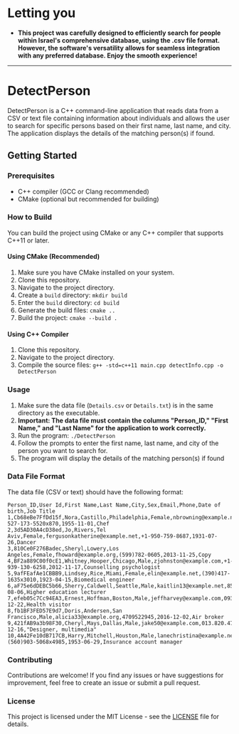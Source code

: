 # Letting you 
- **This project was carefully designed to efficiently search for people within Israel's comprehensive database, using the .csv file format. However, the software's versatility allows for seamless integration with any preferred database. Enjoy the smooth experience!**

---

# DetectPerson

DetectPerson is a C++ command-line application that reads data from a CSV or text file containing information about individuals and allows the user to search for specific persons based on their first name, last name, and city. The application displays the details of the matching person(s) if found.

## Getting Started

### Prerequisites

- C++ compiler (GCC or Clang recommended)
- CMake (optional but recommended for building)

### How to Build

You can build the project using CMake or any C++ compiler that supports C++11 or later.

#### Using CMake (Recommended)

1. Make sure you have CMake installed on your system.
2. Clone this repository.
3. Navigate to the project directory.
4. Create a `build` directory: `mkdir build`
5. Enter the `build` directory: `cd build`
6. Generate the build files: `cmake ..`
7. Build the project: `cmake --build .`

#### Using C++ Compiler

1. Clone this repository.
2. Navigate to the project directory.
3. Compile the source files: `g++ -std=c++11 main.cpp detectInfo.cpp -o DetectPerson`

### Usage

1. Make sure the data file (`Details.csv` or `Details.txt`) is in the same directory as the executable.
2. **Important: The data file must contain the columns "Person_ID," "First Name," and "Last Name" for the application to work correctly.**
3. Run the program: `./DetectPerson`
4. Follow the prompts to enter the first name, last name, and city of the person you want to search for.
5. The program will display the details of the matching person(s) if found

### Data File Format

The data file (CSV or text) should have the following format:
```csv
Person_ID,User Id,First Name,Last Name,City,Sex,Email,Phone,Date of birth,Job Title
1,Cb68eBe7FfDd15f,Nora,Castillo,Philadelphia,Female,nbrowning@example.net,1-527-173-5520x870,1955-11-01,Chef
2,3d5AD30A4cD38ed,Jo,Rivers,Tel Aviv,Female,fergusonkatherine@example.net,+1-950-759-8687,1931-07-26,Dancer
3,810Ce0F276Badec,Sheryl,Lowery,Los Angeles,Female,fhoward@example.org,(599)782-0605,2013-11-25,Copy
4,BF2a889C00f0cE1,Whitney,Hooper,Chicago,Male,zjohnston@example.com,+1-939-130-6258,2012-11-17,Counselling psychologist
5,9afFEafAe1CBBB9,Lindsey,Rice,Miami,Female,elin@example.net,(390)417-1635x3010,1923-04-15,Biomedical engineer
6,aF75e6dDEBC5b66,Sherry,Caldwell,Seattle,Male,kaitlin13@example.net,8537800927,1917-08-06,Higher education lecturer
7,efeb05c7Cc94EA3,Ernest,Hoffman,Boston,Male,jeffharvey@example.com,093.655.7480x7895,1984-12-22,Health visitor
8,fb1BF3FED57E9d7,Doris,Andersen,San Francisco,Male,alicia33@example.org,4709522945,2016-12-02,Air broker
9,421fAB9a3b98F30,Cheryl,Mays,Dallas,Male,jake50@example.com,013.820.4758,2012-12-16,"Designer, multimedia"
10,4A42Fe10dB717CB,Harry,Mitchell,Houston,Male,lanechristina@example.net,(560)903-5068x4985,1953-06-29,Insurance account manager
```

### Contributing

Contributions are welcome! If you find any issues or have suggestions for improvement, feel free to create an issue or submit a pull request.

### License

This project is licensed under the MIT License - see the [LICENSE](LICENSE) file for details.
